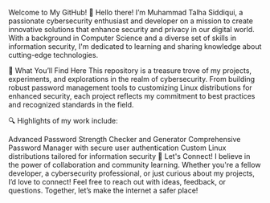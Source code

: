 Welcome to My GitHub!
👋 Hello there! I’m Muhammad Talha Siddiqui, a passionate cybersecurity enthusiast and developer on a mission to create innovative solutions that enhance security and privacy in our digital world. With a background in Computer Science and a diverse set of skills in information security, I'm dedicated to learning and sharing knowledge about cutting-edge technologies.

🚀 What You’ll Find Here
This repository is a treasure trove of my projects, experiments, and explorations in the realm of cybersecurity. From building robust password management tools to customizing Linux distributions for enhanced security, each project reflects my commitment to best practices and recognized standards in the field.

🔍 Highlights of my work include:

Advanced Password Strength Checker and Generator
Comprehensive Password Manager with secure user authentication
Custom Linux distributions tailored for information security
🌟 Let's Connect!
I believe in the power of collaboration and community learning. Whether you're a fellow developer, a cybersecurity professional, or just curious about my projects, I’d love to connect! Feel free to reach out with ideas, feedback, or questions. Together, let’s make the internet a safer place!
